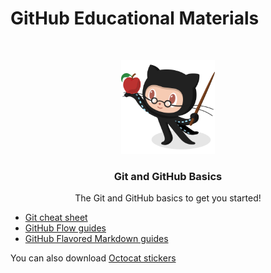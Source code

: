 # GitHub Educational Materials

<!-- PROJECT LOGO -->
<br />
<p align="center">
  <a href="https://github.com/catiaspsilva/GitHub-Education">
    <img src="images/Professortocat_v2.png" alt="Logo" width="150" height="150">
  </a>

  <h3 align="center">Git and GitHub Basics</h3>

  <p align="center">
    The Git and GitHub basics to get you started!
  </p>
</p>

* [Git cheat sheet](https://education.github.com/git-cheat-sheet-education.pdf)
* [GitHub Flow guides](https://enterprise.github.com/downloads/en/github-flow-cheatsheet.pdf)
* [GitHub Flavored Markdown guides](https://enterprise.github.com/downloads/en/markdown-cheatsheet.pdf)


You can also download [Octocat stickers](https://octodex.github.com/)
